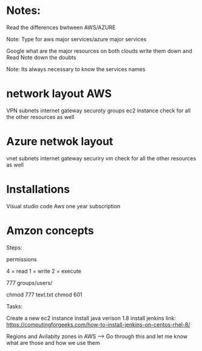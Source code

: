 # Notes:

Read the differences bwtween AWS/AZURE

Note: Type for aws major services/azure major services

Google what are the major resources on both clouds
write them down and Read
Note down the doubts

Note: Its always necessary to know the services names


# network layout AWS

VPN
subnets
internet gateway
securoty groups 
ec2 instance
check for all the other resources as well

# Azure netwok layout

vnet
subnets
internet gateway
securiry 
vm 
check for all the other resources as well


# Installations

Visual studio code
Aws one year subscription

# Amzon concepts

<!-- VPC
SUBNETS
INTERNET GATEWAY
Securoty groups
Iam
Users and groups
key pairs
Ec2 instance -->

Steps:

permissions

4 = read
1 = write
2 = execute

777
groups/users/

chmod 777 text.txt
chmod 601


Tasks:

Create a new ec2 instance
install java verison 1.8
install jenkins
link: https://computingforgeeks.com/how-to-install-jenkins-on-centos-rhel-8/

Regions and Avilabity zones in AWS --> Go through this and let me know what are those and how we use them

